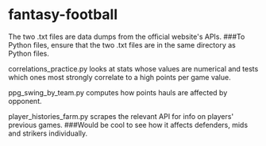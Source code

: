 # fantasy-football

The two .txt files are data dumps from the official website's APIs.
###To Python files, ensure that the two .txt files are in the same directory as Python files.


correlations_practice.py looks at stats whose values are numerical and tests which ones most strongly correlate to a high points per game value.

ppg_swing_by_team.py computes how points hauls are affected by opponent.

player_histories_farm.py scrapes the relevant API for info on players' previous games.
###Would be cool to see how it affects defenders, mids and strikers individually.
